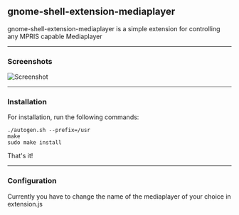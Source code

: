 ## gnome-shell-extension-mediaplayer

gnome-shell-extension-mediaplayer is a simple extension for controlling any MPRIS capable Mediaplayer

----

### Screenshots

![Screenshot](gnome-shell-extension-mediaplayer/raw/master/data/mediaplayer1.png)

----

### Installation

For installation, run the following commands:

    ./autogen.sh --prefix=/usr
    make
    sudo make install
  
That's it!

----

### Configuration

Currently you have to change the name of the mediaplayer of your choice in extension.js
